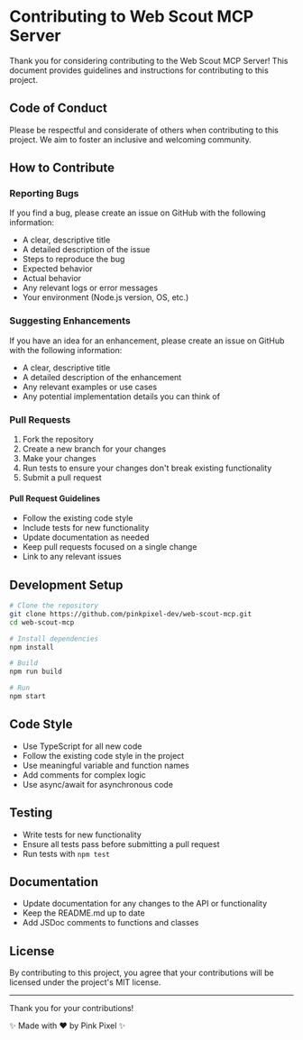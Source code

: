 # Contributing to Web Scout MCP Server

Thank you for considering contributing to the Web Scout MCP Server! This document provides guidelines and instructions for contributing to this project.

## Code of Conduct

Please be respectful and considerate of others when contributing to this project. We aim to foster an inclusive and welcoming community.

## How to Contribute

### Reporting Bugs

If you find a bug, please create an issue on GitHub with the following information:

- A clear, descriptive title
- A detailed description of the issue
- Steps to reproduce the bug
- Expected behavior
- Actual behavior
- Any relevant logs or error messages
- Your environment (Node.js version, OS, etc.)

### Suggesting Enhancements

If you have an idea for an enhancement, please create an issue on GitHub with the following information:

- A clear, descriptive title
- A detailed description of the enhancement
- Any relevant examples or use cases
- Any potential implementation details you can think of

### Pull Requests

1. Fork the repository
2. Create a new branch for your changes
3. Make your changes
4. Run tests to ensure your changes don't break existing functionality
5. Submit a pull request

#### Pull Request Guidelines

- Follow the existing code style
- Include tests for new functionality
- Update documentation as needed
- Keep pull requests focused on a single change
- Link to any relevant issues

## Development Setup

```bash
# Clone the repository
git clone https://github.com/pinkpixel-dev/web-scout-mcp.git
cd web-scout-mcp

# Install dependencies
npm install

# Build
npm run build

# Run
npm start
```

## Code Style

- Use TypeScript for all new code
- Follow the existing code style in the project
- Use meaningful variable and function names
- Add comments for complex logic
- Use async/await for asynchronous code

## Testing

- Write tests for new functionality
- Ensure all tests pass before submitting a pull request
- Run tests with `npm test`

## Documentation

- Update documentation for any changes to the API or functionality
- Keep the README.md up to date
- Add JSDoc comments to functions and classes

## License

By contributing to this project, you agree that your contributions will be licensed under the project's MIT license.

---

Thank you for your contributions!

✨ Made with ❤️ by Pink Pixel ✨
